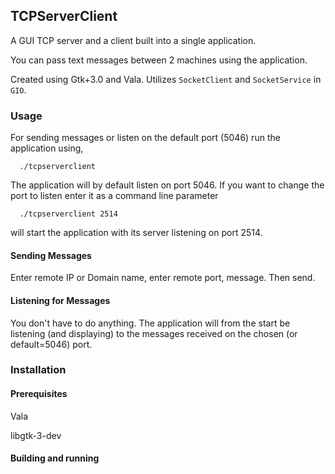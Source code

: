 ## TCPServerClient
A GUI TCP server and a client built into a single application. 

You can pass text messages between 2 machines using the application.

Created using Gtk+3.0 and Vala. Utilizes `SocketClient` and `SocketService` in `GIO`.

### Usage

For sending messages or listen on the default port (5046) run the application using,

      ./tcpserverclient
The application will by default listen on port 5046. If you want to change the port to listen enter it as a command line parameter

      ./tcpserverclient 2514
      
will start the application with its server listening on port 2514.

#### Sending Messages

Enter remote IP or Domain name, enter remote port, message. Then send.

#### Listening for Messages

You don't have to do anything. The application will from the start be listening (and displaying) to the messages received on the chosen (or default=5046) port.


### Installation

#### Prerequisites

Vala

libgtk-3-dev

#### Building and running

